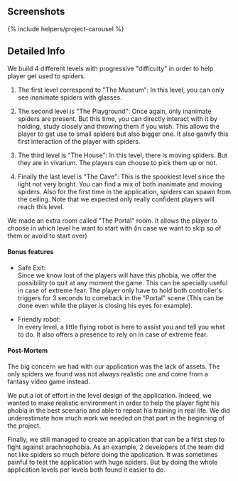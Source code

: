 <!---
Gregoire Boiron <gregoire.boiron@gmail.com>
Copyright (c) 2018-2019 Gregoire Boiron  All Rights Reserved.
--->

Screenshots
--------------------
{% include helpers/project-carousel %}

Detailed Info
--------------------
We build 4 different levels with progressive "difficulty" in order to help player get used to spiders.
1. The first level correspond to "The Museum": In this level, you can only see inanimate spiders with glasses.

2. The second level is "The Playground": Once again, only inanimate spiders are present. 
But this time, you can directly interact with it by holding, study closely and throwing them if you wish.
This allows the player to get use to small spiders but also bigger one.
It also gamify this first interaction of the player with spiders.

3. The third level is "The House": In this level, there is moving spiders. But they are in vivarium. 
The players can choose to pick them up or not.

4. Finally the last level is "The Cave": This is the spookiest level since the light not very bright.
You can find a mix of both inanimate and moving spiders. 
Also for the first time in the application, spiders can spawn from the ceiling.
Note that we expected only really confident players will reach this level.
   
We made an extra room called "The Portal" room. 
It allows the player to choose in which level he want to start with
(in case we want to skip so of them or avoid to start over)
   
#### Bonus features

- Safe Exit:  
Since we know lost of the players will have this phobia, we offer the possibility to quit at any moment the game.
This can be specially useful in case of extreme fear.
The player only have to hold both controller's triggers for 3 seconds to comeback in the "Portal" scene
(This can be done even while the player is closing his eyes for example).

- Friendly robot:  
In every level, a little flying robot is here to assist you and tell you what to do. 
It also offers a presence to rely on in case of extreme fear.

#### Post-Mortem
The big concern we had with our application was the lack of assets. 
The only spiders we found was not always realistic one and come from a fantasy video game instead.

We put a lot of effort in the level design of the application. 
Indeed, we wanted to make realistic environment in order to help the player fight his phobia in the best scenario and able to repeat his training in real life.
We did underestimate how much work we needed on that part in the beginning of the project.

Finally, we still managed to create an application that can be a first step to fight against arachnophobia. 
As an example, 2 developers of the team did not like spiders so much before doing the application. 
It was sometimes painful to test the application with huge spiders. 
But by doing the whole application levels per levels both found it easier to do.
